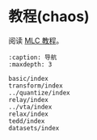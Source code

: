 # 教程(chaos)

阅读 [MLC 教程](https://mlc.ai/zh/index.html)。

```{toctree}
:caption: 导航
:maxdepth: 3

basic/index
transform/index
../quantize/index
relay/index
../vta/index
relax/index
tedd/index
datasets/index
```
